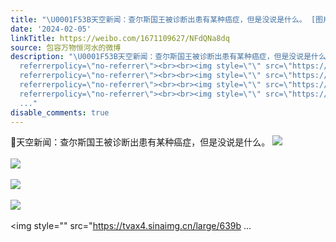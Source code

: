 ```yaml
---
title: "\U0001F53B天空新闻：查尔斯国王被诊断出患有某种癌症，但是没说是什么。 [图片][图片][图片][图片][图片][图片][图片]"
date: '2024-02-05'
linkTitle: https://weibo.com/1671109627/NFdQNa8dq
source: 包容万物恒河水的微博
description: "\U0001F53B天空新闻：查尔斯国王被诊断出患有某种癌症，但是没说是什么。 <img style=\"\" src=\"https://tvax4.sinaimg.cn/large/639b1bfbly1hmj5ox8punj20f805j0tf.jpg\"
  referrerpolicy=\"no-referrer\"><br><br><img style=\"\" src=\"https://tvax3.sinaimg.cn/large/639b1bfbly1hmj5tnk2o4j20es0kkk02.jpg\"
  referrerpolicy=\"no-referrer\"><br><br><img style=\"\" src=\"https://tvax2.sinaimg.cn/large/639b1bfbly1hmj5tyf2fvj20ew0rlahk.jpg\"
  referrerpolicy=\"no-referrer\"><br><br><img style=\"\" src=\"https://tvax3.sinaimg.cn/large/639b1bfbly1hmj5qpou3gj20xc0xctlm.jpg\"
  referrerpolicy=\"no-referrer\"><br><br><img style=\"\" src=\"https://tvax4.sinaimg.cn/large/639b
  ..."
disable_comments: true
---
```

🔻天空新闻：查尔斯国王被诊断出患有某种癌症，但是没说是什么。 <img style="" src="https://tvax4.sinaimg.cn/large/639b1bfbly1hmj5ox8punj20f805j0tf.jpg" referrerpolicy="no-referrer"><br><br><img style="" src="https://tvax3.sinaimg.cn/large/639b1bfbly1hmj5tnk2o4j20es0kkk02.jpg" referrerpolicy="no-referrer"><br><br><img style="" src="https://tvax2.sinaimg.cn/large/639b1bfbly1hmj5tyf2fvj20ew0rlahk.jpg" referrerpolicy="no-referrer"><br><br><img style="" src="https://tvax3.sinaimg.cn/large/639b1bfbly1hmj5qpou3gj20xc0xctlm.jpg" referrerpolicy="no-referrer"><br><br><img style="" src="https://tvax4.sinaimg.cn/large/639b ...